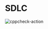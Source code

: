 # SDLC
![cppcheck-action](https://github.com/99002512/SDLC/workflows/cppcheck-action/badge.svg?branch=master)
